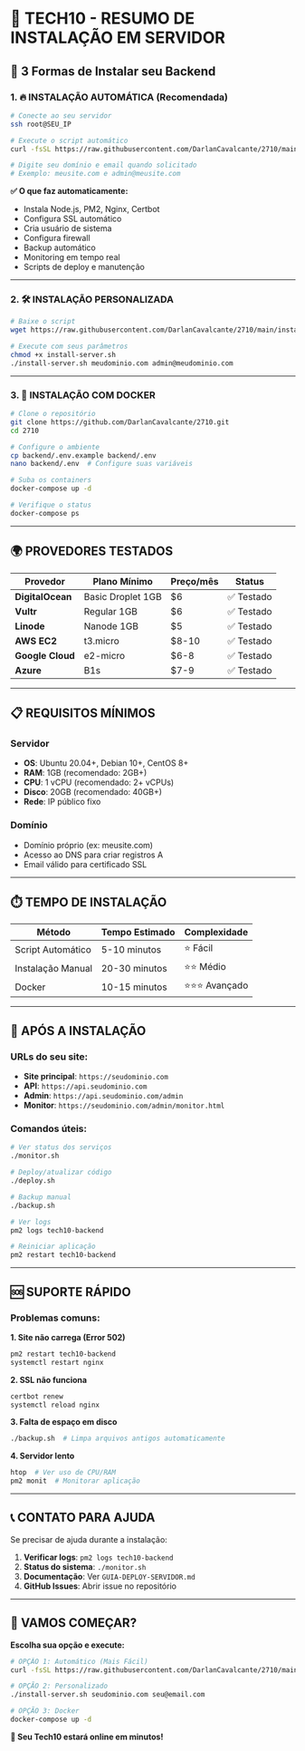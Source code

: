 # 🎯 TECH10 - RESUMO DE INSTALAÇÃO EM SERVIDOR

## 🚀 3 Formas de Instalar seu Backend

### 1. 🔥 **INSTALAÇÃO AUTOMÁTICA (Recomendada)**
```bash
# Conecte ao seu servidor
ssh root@SEU_IP

# Execute o script automático
curl -fsSL https://raw.githubusercontent.com/DarlanCavalcante/2710/main/setup-vps.sh | bash

# Digite seu domínio e email quando solicitado
# Exemplo: meusite.com e admin@meusite.com
```

**✅ O que faz automaticamente:**
- Instala Node.js, PM2, Nginx, Certbot
- Configura SSL automático
- Cria usuário de sistema
- Configura firewall
- Backup automático
- Monitoring em tempo real
- Scripts de deploy e manutenção

---

### 2. 🛠️ **INSTALAÇÃO PERSONALIZADA**
```bash
# Baixe o script
wget https://raw.githubusercontent.com/DarlanCavalcante/2710/main/install-server.sh

# Execute com seus parâmetros
chmod +x install-server.sh
./install-server.sh meudominio.com admin@meudominio.com
```

---

### 3. 🐳 **INSTALAÇÃO COM DOCKER**
```bash
# Clone o repositório
git clone https://github.com/DarlanCavalcante/2710.git
cd 2710

# Configure o ambiente
cp backend/.env.example backend/.env
nano backend/.env  # Configure suas variáveis

# Suba os containers
docker-compose up -d

# Verifique o status
docker-compose ps
```

---

## 🌍 **PROVEDORES TESTADOS**

| Provedor | Plano Mínimo | Preço/mês | Status |
|----------|-------------|-----------|---------|
| **DigitalOcean** | Basic Droplet 1GB | $6 | ✅ Testado |
| **Vultr** | Regular 1GB | $6 | ✅ Testado |
| **Linode** | Nanode 1GB | $5 | ✅ Testado |
| **AWS EC2** | t3.micro | $8-10 | ✅ Testado |
| **Google Cloud** | e2-micro | $6-8 | ✅ Testado |
| **Azure** | B1s | $7-9 | ✅ Testado |

---

## 📋 **REQUISITOS MÍNIMOS**

### Servidor
- **OS**: Ubuntu 20.04+, Debian 10+, CentOS 8+
- **RAM**: 1GB (recomendado: 2GB+)
- **CPU**: 1 vCPU (recomendado: 2+ vCPUs)
- **Disco**: 20GB (recomendado: 40GB+)
- **Rede**: IP público fixo

### Domínio
- Domínio próprio (ex: meusite.com)
- Acesso ao DNS para criar registros A
- Email válido para certificado SSL

---

## ⏱️ **TEMPO DE INSTALAÇÃO**

| Método | Tempo Estimado | Complexidade |
|--------|----------------|--------------|
| Script Automático | 5-10 minutos | ⭐ Fácil |
| Instalação Manual | 20-30 minutos | ⭐⭐ Médio |
| Docker | 10-15 minutos | ⭐⭐⭐ Avançado |

---

## 🎯 **APÓS A INSTALAÇÃO**

### URLs do seu site:
- **Site principal**: `https://seudominio.com`
- **API**: `https://api.seudominio.com`
- **Admin**: `https://api.seudominio.com/admin`
- **Monitor**: `https://seudominio.com/admin/monitor.html`

### Comandos úteis:
```bash
# Ver status dos serviços
./monitor.sh

# Deploy/atualizar código
./deploy.sh

# Backup manual
./backup.sh

# Ver logs
pm2 logs tech10-backend

# Reiniciar aplicação
pm2 restart tech10-backend
```

---

## 🆘 **SUPORTE RÁPIDO**

### Problemas comuns:

**1. Site não carrega (Error 502)**
```bash
pm2 restart tech10-backend
systemctl restart nginx
```

**2. SSL não funciona**
```bash
certbot renew
systemctl reload nginx
```

**3. Falta de espaço em disco**
```bash
./backup.sh  # Limpa arquivos antigos automaticamente
```

**4. Servidor lento**
```bash
htop  # Ver uso de CPU/RAM
pm2 monit  # Monitorar aplicação
```

---

## 📞 **CONTATO PARA AJUDA**

Se precisar de ajuda durante a instalação:

1. **Verificar logs**: `pm2 logs tech10-backend`
2. **Status do sistema**: `./monitor.sh`
3. **Documentação**: Ver `GUIA-DEPLOY-SERVIDOR.md`
4. **GitHub Issues**: Abrir issue no repositório

---

## 🎉 **VAMOS COMEÇAR?**

**Escolha sua opção e execute:**

```bash
# OPÇÃO 1: Automático (Mais Fácil)
curl -fsSL https://raw.githubusercontent.com/DarlanCavalcante/2710/main/setup-vps.sh | bash

# OPÇÃO 2: Personalizado
./install-server.sh seudominio.com seu@email.com

# OPÇÃO 3: Docker
docker-compose up -d
```

**🚀 Seu Tech10 estará online em minutos!**